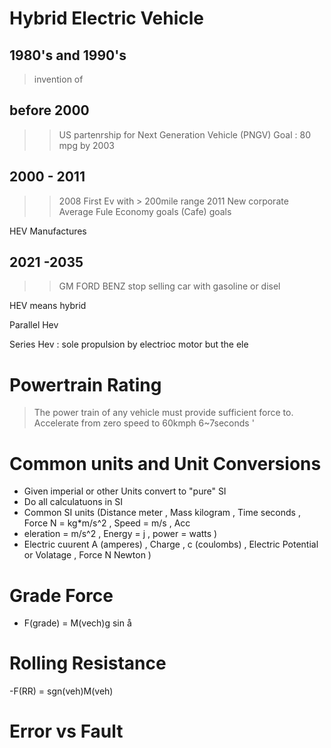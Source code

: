 # Hybrid Electric Vehicle


## 1980's and 1990's 

> invention of 

## before 2000 
>> US partenrship for Next Generation Vehicle (PNGV) 
>> Goal : 80 mpg by 2003 

## 2000 - 2011 

>>  2008 First Ev with > 200mile range 
>>  2011 New corporate Average Fule Economy goals (Cafe) goals 


HEV Manufactures

## 2021 -2035 

>> GM FORD BENZ stop selling car with gasoline or disel 


HEV means hybrid 

Parallel Hev

Series Hev : sole propulsion by electrioc motor but the ele


# Powertrain Rating 
> The power train of any vehicle must provide sufficient force to. 
> Accelerate from zero speed to 60kmph 6~7seconds 
> '

# Common units and Unit Conversions 
- Given imperial or other Units convert to "pure" SI 
- Do all calculatuons in SI 
- Common SI units (Distance meter , Mass  kilogram , Time seconds , Force N = kg*m/s^2 , Speed = m/s , Acc
- eleration = m/s^2 , Energy = j , power = watts ) 
- Electric cuurent A (amperes) , Charge , c (coulombs) , Electric Potential or Volatage , Force N Newton ) 

# Grade Force  
- F(grade) = M(vech)g sin å

# Rolling Resistance 

-F(RR)  = sgn(veh)M(veh)


# 


# Error  vs Fault 

